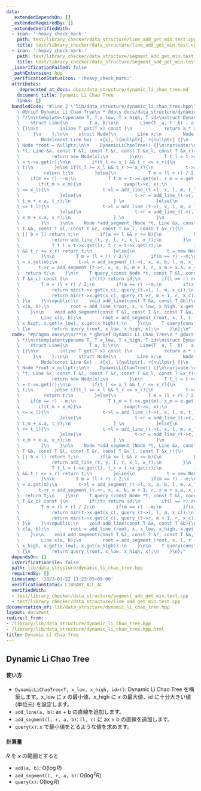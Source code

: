```yaml
---
data:
  _extendedDependsOn: []
  _extendedRequiredBy: []
  _extendedVerifiedWith:
  - icon: ':heavy_check_mark:'
    path: test/library_checker/data_structure/line_add_get_min.test.cpp
    title: test/library_checker/data_structure/line_add_get_min.test.cpp
  - icon: ':heavy_check_mark:'
    path: test/library_checker/data_structure/segment_add_get_min.test.cpp
    title: test/library_checker/data_structure/segment_add_get_min.test.cpp
  _isVerificationFailed: false
  _pathExtension: hpp
  _verificationStatusIcon: ':heavy_check_mark:'
  attributes:
    _deprecated_at_docs: docs/data_structure/dynamic_li_chao_tree.md
    document_title: Dynamic Li Chao Tree
    links: []
  bundledCode: "#line 2 \"lib/data_structure/dynamic_li_chao_tree.hpp\"\n\n/**\n *\
    \ @brief Dynamic Li Chao Tree\n * @docs docs/data_structure/dynamic_li_chao_tree.md\n\
    \ */\n\ntemplate<typename T, T x_low, T x_high, T id>\nstruct DynamicLiChaoTree{\n\
    \    struct Line{\n        T a, b;\n\n        Line(T _a, T _b) : a(_a), b(_b)\
    \ {}\n\n        inline T get(T x) const {\n            return a * x + b;\n   \
    \     }\n    };\n\n    struct Node{\n        Line x;\n        Node *l, *r;\n\n\
    \        Node(const Line &x) : x{x}, l{nullptr}, r{nullptr} {}\n    };\n\n   \
    \ Node *root = nullptr;\n\n    DynamicLiChaoTree() {}\n\nprivate:\n    Node *add_line_(Node\
    \ *t, Line &x, const T &l, const T &r, const T &x_l, const T &x_r){\n        if(!t){\n\
    \            return new Node(x);\n        }\n\n        T t_l = t->x.get(l), t_r\
    \ = t->x.get(r);\n\n        if(t_l <= x_l && t_r <= x_r){\n            return\
    \ t;\n        }else if(t_l >= x_l && t_r >= x_r){\n            t->x = x;\n   \
    \         return t;\n        }else{\n            T m = (l + r) / 2;\n        \
    \    if(m == r) --m;\n            T t_m = t->x.get(m), x_m = x.get(m);\n     \
    \       if(t_m > x_m){\n                swap(t->x, x);\n                if(t_l\
    \ <= x_l){\n                    t->l = add_line_(t->l, x, l, m, t_l, t_m);\n \
    \               }else{\n                    t->r = add_line_(t->r, x, m + 1, r,\
    \ t_m + x.a, t_r);\n                } \n            }else{\n                if(x_l\
    \ <= t_l){\n                    t->l = add_line_(t->l, x, l, m, x_l, x_m);\n \
    \               }else{\n                    t->r = add_line_(t->r, x, m + 1, r,\
    \ x_m + x.a, x_r);\n                } \n            }\n            return t;\n\
    \        }\n    }\n\n    Node *add_segment_(Node *t, Line &x, const T &a, const\
    \ T &b, const T &l, const T &r, const T &x_l, const T &x_r){\n        if(r < a\
    \ || b < l) return t;\n        if(a <= l && r <= b){\n            Line y{x};\n\
    \            return add_line_(t, y, l, r, x_l, x_r);\n        }\n        if(t){\n\
    \            T t_l = t->x.get(l), t_r = t->x.get(r);\n            if(t_l <= x_l\
    \ && t_r <= x_r) return t;\n        }else{\n            t = new Node(Line(0, id));\n\
    \        }\n\n        T m = (l + r) / 2;\n        if(m == r) --m;\n        T x_m\
    \ = x.get(m);\n        t->l = add_segment_(t->l, x, a, b, l, m, x_l, x_m);\n \
    \       t->r = add_segment_(t->r, x, a, b, m + 1, r, x_m + x.a, x_r);\n      \
    \  return t;\n    }\n\n    T query_(const Node *t, const T &l, const T &r, const\
    \ T &x_c) const {\n        if(!t) return id;\n        if(l == r) return t->x.get(x_c);\n\
    \        T m = (l + r) / 2;\n        if(m == r) --m;\n        if(x_c <= m){\n\
    \            return min(t->x.get(x_c), query_(t->l, l, m, x_c));\n        }else{\n\
    \            return min(t->x.get(x_c), query_(t->r, m + 1, r, x_c));\n       \
    \ }\n    }\n\npublic:\n    void add_line(const T &a, const T &b){\n        Line\
    \ x(a, b);\n        root = add_line_(root, x, x_low, x_high, x.get(x_low), x.get(x_high));\n\
    \    }\n\n    void add_segment(const T &l, const T &r, const T &a, const T &b){\n\
    \        Line x(a, b);\n        root = add_segment_(root, x, l, r - 1, x_low,\
    \ x_high, x.get(x_low), x.get(x_high));\n    }\n\n    T query(const T &x) const\
    \ {\n        return query_(root, x_low, x_high, x);\n    }\n};\n"
  code: "#pragma once\n\n/**\n * @brief Dynamic Li Chao Tree\n * @docs docs/data_structure/dynamic_li_chao_tree.md\n\
    \ */\n\ntemplate<typename T, T x_low, T x_high, T id>\nstruct DynamicLiChaoTree{\n\
    \    struct Line{\n        T a, b;\n\n        Line(T _a, T _b) : a(_a), b(_b)\
    \ {}\n\n        inline T get(T x) const {\n            return a * x + b;\n   \
    \     }\n    };\n\n    struct Node{\n        Line x;\n        Node *l, *r;\n\n\
    \        Node(const Line &x) : x{x}, l{nullptr}, r{nullptr} {}\n    };\n\n   \
    \ Node *root = nullptr;\n\n    DynamicLiChaoTree() {}\n\nprivate:\n    Node *add_line_(Node\
    \ *t, Line &x, const T &l, const T &r, const T &x_l, const T &x_r){\n        if(!t){\n\
    \            return new Node(x);\n        }\n\n        T t_l = t->x.get(l), t_r\
    \ = t->x.get(r);\n\n        if(t_l <= x_l && t_r <= x_r){\n            return\
    \ t;\n        }else if(t_l >= x_l && t_r >= x_r){\n            t->x = x;\n   \
    \         return t;\n        }else{\n            T m = (l + r) / 2;\n        \
    \    if(m == r) --m;\n            T t_m = t->x.get(m), x_m = x.get(m);\n     \
    \       if(t_m > x_m){\n                swap(t->x, x);\n                if(t_l\
    \ <= x_l){\n                    t->l = add_line_(t->l, x, l, m, t_l, t_m);\n \
    \               }else{\n                    t->r = add_line_(t->r, x, m + 1, r,\
    \ t_m + x.a, t_r);\n                } \n            }else{\n                if(x_l\
    \ <= t_l){\n                    t->l = add_line_(t->l, x, l, m, x_l, x_m);\n \
    \               }else{\n                    t->r = add_line_(t->r, x, m + 1, r,\
    \ x_m + x.a, x_r);\n                } \n            }\n            return t;\n\
    \        }\n    }\n\n    Node *add_segment_(Node *t, Line &x, const T &a, const\
    \ T &b, const T &l, const T &r, const T &x_l, const T &x_r){\n        if(r < a\
    \ || b < l) return t;\n        if(a <= l && r <= b){\n            Line y{x};\n\
    \            return add_line_(t, y, l, r, x_l, x_r);\n        }\n        if(t){\n\
    \            T t_l = t->x.get(l), t_r = t->x.get(r);\n            if(t_l <= x_l\
    \ && t_r <= x_r) return t;\n        }else{\n            t = new Node(Line(0, id));\n\
    \        }\n\n        T m = (l + r) / 2;\n        if(m == r) --m;\n        T x_m\
    \ = x.get(m);\n        t->l = add_segment_(t->l, x, a, b, l, m, x_l, x_m);\n \
    \       t->r = add_segment_(t->r, x, a, b, m + 1, r, x_m + x.a, x_r);\n      \
    \  return t;\n    }\n\n    T query_(const Node *t, const T &l, const T &r, const\
    \ T &x_c) const {\n        if(!t) return id;\n        if(l == r) return t->x.get(x_c);\n\
    \        T m = (l + r) / 2;\n        if(m == r) --m;\n        if(x_c <= m){\n\
    \            return min(t->x.get(x_c), query_(t->l, l, m, x_c));\n        }else{\n\
    \            return min(t->x.get(x_c), query_(t->r, m + 1, r, x_c));\n       \
    \ }\n    }\n\npublic:\n    void add_line(const T &a, const T &b){\n        Line\
    \ x(a, b);\n        root = add_line_(root, x, x_low, x_high, x.get(x_low), x.get(x_high));\n\
    \    }\n\n    void add_segment(const T &l, const T &r, const T &a, const T &b){\n\
    \        Line x(a, b);\n        root = add_segment_(root, x, l, r - 1, x_low,\
    \ x_high, x.get(x_low), x.get(x_high));\n    }\n\n    T query(const T &x) const\
    \ {\n        return query_(root, x_low, x_high, x);\n    }\n};"
  dependsOn: []
  isVerificationFile: false
  path: lib/data_structure/dynamic_li_chao_tree.hpp
  requiredBy: []
  timestamp: '2023-01-22 11:23:05+09:00'
  verificationStatus: LIBRARY_ALL_AC
  verifiedWith:
  - test/library_checker/data_structure/segment_add_get_min.test.cpp
  - test/library_checker/data_structure/line_add_get_min.test.cpp
documentation_of: lib/data_structure/dynamic_li_chao_tree.hpp
layout: document
redirect_from:
- /library/lib/data_structure/dynamic_li_chao_tree.hpp
- /library/lib/data_structure/dynamic_li_chao_tree.hpp.html
title: Dynamic Li Chao Tree
---
```

## Dynamic Li Chao Tree

#### 使い方

- `DynamicLiChaoTree<T, x_low, x_high, id>()`: Dynamic Li Chao Tree を構築します。x_low に $x$ の最小値、x_high に $x$ の最大値、id に十分大きい値 (単位元) を設定します。
- `add_line(a, b)`: ax + b の直線を追加します。
- `add_segment(l, r, a, b)`: `[l, r)` に ax + b の直線を追加します。
- `query(x)`: x で最小値をとるような値を求めます。

#### 計算量

$R$ を $x$ の範囲とすると

- `add(a, b)`: $\mathrm{O}(\log R)$
- `add_segment(l, r, a, b)`: $\mathrm{O}(\log^2 R)$
- `query(x)`: $\mathrm{O}(\log R)$